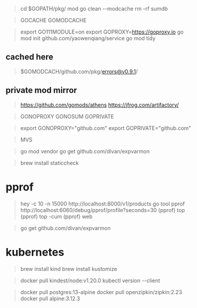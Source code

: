> cd $GOPATH/pkg/
>  mod
> go clean --modcache
> rm -rf sumdb

> GOCACHE
> GOMODCACHE

> export GO111MODULE=on
> export GOPROXY=https://goproxy.io
> go mod init github.com/yaowenqiang/service
> go mod tidy

## cached here

> $GOMODCACH/github.com/pkg/errors@v0.9.1/

## private mod mirror

> https://github.com/gomods/athens
> https://jfrog.com/artifactory/

> GONOPROXY
> GONOSUM
> GOPRIVATE

> export GONOPROXY="github.com"
> export GOPRIVATE="github.com"

> MVS 

> go mod vendor
> go get github.com/divan/expvarmon

> brew install  staticcheck

# pprof
> hey -c 10 -n 15000 http://localhost:8000/v1/products
> go tool pprof http://localhost:6060/debug/pprof/profile?seconds=30
> (pprof) top
> (pprof) top -cum
> (pprof) web

> go get github.com/divan/expvarmon
> 

# kubernetes


> brew install kind
> brew install kustomize

> docker pull kindest/node:v1.20.0
> kubectl version --client

> docker pull postgres:13-alpine
> docker pull openzipkin/zipkin:2.23
> docker pull alpine:3.12.3
